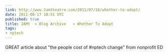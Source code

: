 ```yaml
---
link: http://www.2amtheatre.com/2011/07/18/whether-to-adopt/
date: 2011-08-17 18:51 UTC
published: true
title: 2AMt  » Blog Archive   » Whether To Adopt
tags:
- nptech
---
```


GREAT article about "the people cost of #nptech change" from nonprofit ED
